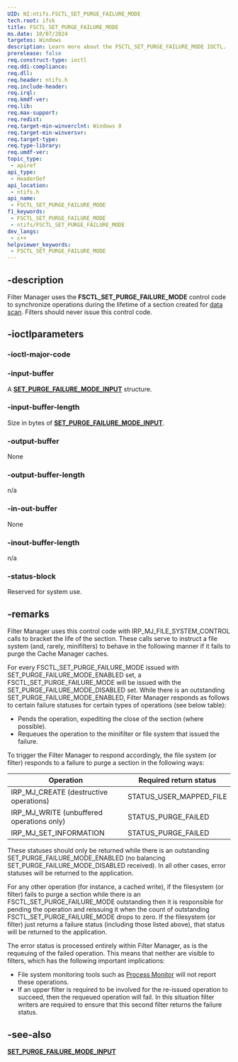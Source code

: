 ```yaml
---
UID: NI:ntifs.FSCTL_SET_PURGE_FAILURE_MODE
tech.root: ifsk
title: FSCTL_SET_PURGE_FAILURE_MODE
ms.date: 10/07/2024
targetos: Windows
description: Learn more about the FSCTL_SET_PURGE_FAILURE_MODE IOCTL.
prerelease: false
req.construct-type: ioctl
req.ddi-compliance: 
req.dll: 
req.header: ntifs.h
req.include-header: 
req.irql: 
req.kmdf-ver: 
req.lib: 
req.max-support: 
req.redist: 
req.target-min-winverclnt: Windows 8
req.target-min-winversvr: 
req.target-type: 
req.type-library: 
req.umdf-ver: 
topic_type:
 - apiref
api_type:
 - HeaderDef
api_location:
 - ntifs.h
api_name:
 - FSCTL_SET_PURGE_FAILURE_MODE
f1_keywords:
 - FSCTL_SET_PURGE_FAILURE_MODE
 - ntifs/FSCTL_SET_PURGE_FAILURE_MODE
dev_langs:
 - c++
helpviewer_keywords:
 - FSCTL_SET_PURGE_FAILURE_MODE
---
```


## -description

Filter Manager uses the **FSCTL_SET_PURGE_FAILURE_MODE** control code to synchronize operations during the lifetime of a section created for [data scan](/windows-hardware/drivers/ddi/fltkernel/nf-fltkernel-fltcreatesectionfordatascan). Filters should never issue this control code.

## -ioctlparameters

### -ioctl-major-code

### -input-buffer

A [**SET_PURGE_FAILURE_MODE_INPUT**](ns-ntifs-set_purge_failure_mode_input.md) structure.

### -input-buffer-length

Size in bytes of [**SET_PURGE_FAILURE_MODE_INPUT**](ns-ntifs-set_purge_failure_mode_input.md).

### -output-buffer

None

### -output-buffer-length

n/a

### -in-out-buffer

None

### -inout-buffer-length

n/a

### -status-block

Reserved for system use.

## -remarks

Filter Manager uses this control code with IRP_MJ_FILE_SYSTEM_CONTROL calls to bracket the life of the section. These calls serve to instruct a file system (and, rarely, minifilters) to behave in the following manner if it fails to purge the Cache Manager caches.

For every FSCTL_SET_PURGE_FAILURE_MODE issued with SET_PURGE_FAILURE_MODE_ENABLED set, a FSCTL_SET_PURGE_FAILURE_MODE will be issued with the SET_PURGE_FAILURE_MODE_DISABLED set. While there is an outstanding SET_PURGE_FAILURE_MODE_ENABLED, Filter Manager responds as follows to certain failure statuses for certain types of operations (see below table):

* Pends the operation, expediting the close of the section (where possible).
* Requeues the operation to the minifilter or file system that issued the failure.

To trigger the Filter Manager to respond accordingly, the file system (or filter) responds to a failure to purge a section in the following ways:

| Operation                                 | Required return status  |
| ---------                                 | ----------------------  |
| IRP_MJ_CREATE (destructive operations)    | STATUS_USER_MAPPED_FILE |
| IRP_MJ_WRITE (unbuffered operations only) | STATUS_PURGE_FAILED     |
| IRP_MJ_SET_INFORMATION                    | STATUS_PURGE_FAILED     |

These statuses should only be returned while there is an outstanding SET_PURGE_FAILURE_MODE_ENABLED (no balancing SET_PURGE_FAILURE_MODE_DISABLED received). In all other cases, error statuses will be returned to the application.

For any other operation (for instance, a cached write), if the filesystem (or filter) fails to purge a section while there is an FSCTL_SET_PURGE_FAILURE_MODE outstanding then it is responsible for pending the operation and reissuing it when the count of outstanding FSCTL_SET_PURGE_FAILURE_MODE drops to zero. If the filesystem (or filter) just returns a failure status (including those listed above), that status will be returned to the application.

The error status is processed entirely within Filter Manager, as is the requeuing of the failed operation. This means that neither are visible to filters, which has the following important implications:

* File system monitoring tools such as [Process Monitor](/sysinternals/downloads/procmon) will not report these operations.
* If an upper filter is required to be involved for the re-issued operation to succeed, then the requeued operation will fail. In this situation filter writers are required to ensure that this second filter returns the failure status.

## -see-also

[**SET_PURGE_FAILURE_MODE_INPUT**](ns-ntifs-set_purge_failure_mode_input.md)
